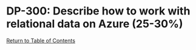 # DP-300: Describe how to work with relational data on Azure (25-30%)

[Return to Table of Contents](README.md)